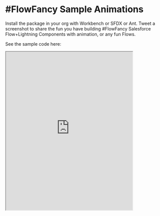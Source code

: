 # #FlowFancy Sample Animations

Install the package in your org with Workbench or SFDX or Ant.
Tweet a screenshot to share the fun you have building #FlowFancy Salesforce Flow+Lightning Components with animation, or any fun Flows.

See the sample code here:
<iframe src="https://readytest-uhspa.cs14.force.com/contactSample/AnimationSamples" width="400" height="500" >
<p>Your browser does not support iframes.</p>
</iframe>
